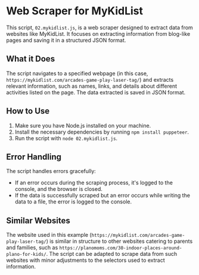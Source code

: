 # Web Scraper for MyKidList

This script, `02.mykidlist.js`, is a web scraper designed to extract data from websites like MyKidList. It focuses on extracting information from blog-like pages and saving it in a structured JSON format.

## What it Does

The script navigates to a specified webpage (in this case, `https://mykidlist.com/arcades-game-play-laser-tag/`) and extracts relevant information, such as names, links, and details about different activities listed on the page. The data extracted is saved in JSON format.

## How to Use

1. Make sure you have Node.js installed on your machine.
2. Install the necessary dependencies by running `npm install puppeteer`.
3. Run the script with `node 02.mykidlist.js`.

## Error Handling

The script handles errors gracefully:
- If an error occurs during the scraping process, it's logged to the console, and the browser is closed.
- If the data is successfully scraped but an error occurs while writing the data to a file, the error is logged to the console.

## Similar Websites

The website used in this example (`https://mykidlist.com/arcades-game-play-laser-tag/`) is similar in structure to other websites catering to parents and families, such as `https://planomoms.com/30-indoor-places-around-plano-for-kids/`. The script can be adapted to scrape data from such websites with minor adjustments to the selectors used to extract information.

